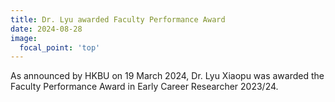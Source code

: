 ```yaml
---
title: Dr. Lyu awarded Faculty Performance Award
date: 2024-08-28
image:
  focal_point: 'top'
---
```


As announced by HKBU on 19 March 2024, Dr. Lyu Xiaopu was awarded the Faculty Performance Award in Early Career Researcher 2023/24.